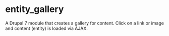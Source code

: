 # entity_gallery
 A Drupal 7 module that creates a gallery for content. Click on a link or image and content (entity) is loaded via AJAX.
